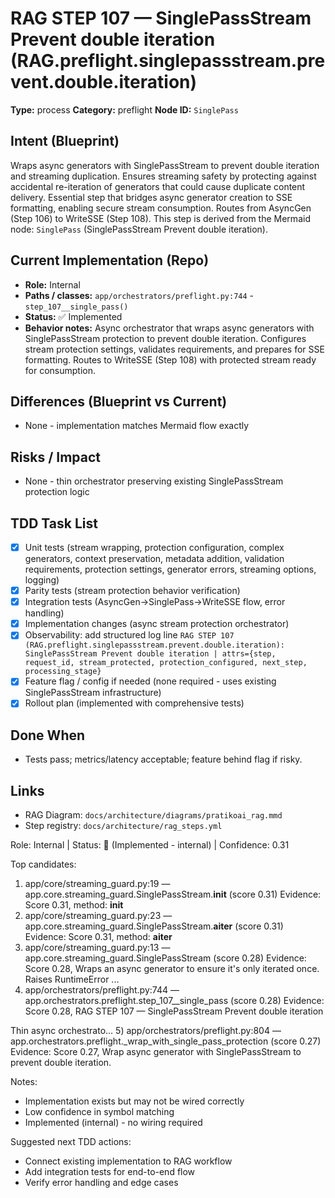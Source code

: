 # RAG STEP 107 — SinglePassStream Prevent double iteration (RAG.preflight.singlepassstream.prevent.double.iteration)

**Type:** process
**Category:** preflight
**Node ID:** `SinglePass`

## Intent (Blueprint)
Wraps async generators with SinglePassStream to prevent double iteration and streaming duplication. Ensures streaming safety by protecting against accidental re-iteration of generators that could cause duplicate content delivery. Essential step that bridges async generator creation to SSE formatting, enabling secure stream consumption. Routes from AsyncGen (Step 106) to WriteSSE (Step 108). This step is derived from the Mermaid node: `SinglePass` (SinglePassStream Prevent double iteration).

## Current Implementation (Repo)
- **Role:** Internal
- **Paths / classes:** `app/orchestrators/preflight.py:744` - `step_107__single_pass()`
- **Status:** ✅ Implemented
- **Behavior notes:** Async orchestrator that wraps async generators with SinglePassStream protection to prevent double iteration. Configures stream protection settings, validates requirements, and prepares for SSE formatting. Routes to WriteSSE (Step 108) with protected stream ready for consumption.

## Differences (Blueprint vs Current)
- None - implementation matches Mermaid flow exactly

## Risks / Impact
- None - thin orchestrator preserving existing SinglePassStream protection logic

## TDD Task List
- [x] Unit tests (stream wrapping, protection configuration, complex generators, context preservation, metadata addition, validation requirements, protection settings, generator errors, streaming options, logging)
- [x] Parity tests (stream protection behavior verification)
- [x] Integration tests (AsyncGen→SinglePass→WriteSSE flow, error handling)
- [x] Implementation changes (async stream protection orchestrator)
- [x] Observability: add structured log line
  `RAG STEP 107 (RAG.preflight.singlepassstream.prevent.double.iteration): SinglePassStream Prevent double iteration | attrs={step, request_id, stream_protected, protection_configured, next_step, processing_stage}`
- [x] Feature flag / config if needed (none required - uses existing SinglePassStream infrastructure)
- [x] Rollout plan (implemented with comprehensive tests)

## Done When
- Tests pass; metrics/latency acceptable; feature behind flag if risky.

## Links
- RAG Diagram: `docs/architecture/diagrams/pratikoai_rag.mmd`
- Step registry: `docs/architecture/rag_steps.yml`


<!-- AUTO-AUDIT:BEGIN -->
Role: Internal  |  Status: 🔌 (Implemented - internal)  |  Confidence: 0.31

Top candidates:
1) app/core/streaming_guard.py:19 — app.core.streaming_guard.SinglePassStream.__init__ (score 0.31)
   Evidence: Score 0.31, method: __init__
2) app/core/streaming_guard.py:23 — app.core.streaming_guard.SinglePassStream.__aiter__ (score 0.31)
   Evidence: Score 0.31, method: __aiter__
3) app/core/streaming_guard.py:13 — app.core.streaming_guard.SinglePassStream (score 0.28)
   Evidence: Score 0.28, Wraps an async generator to ensure it's only iterated once.
Raises RuntimeError ...
4) app/orchestrators/preflight.py:744 — app.orchestrators.preflight.step_107__single_pass (score 0.28)
   Evidence: Score 0.28, RAG STEP 107 — SinglePassStream Prevent double iteration

Thin async orchestrato...
5) app/orchestrators/preflight.py:804 — app.orchestrators.preflight._wrap_with_single_pass_protection (score 0.27)
   Evidence: Score 0.27, Wrap async generator with SinglePassStream to prevent double iteration.

Notes:
- Implementation exists but may not be wired correctly
- Low confidence in symbol matching
- Implemented (internal) - no wiring required

Suggested next TDD actions:
- Connect existing implementation to RAG workflow
- Add integration tests for end-to-end flow
- Verify error handling and edge cases
<!-- AUTO-AUDIT:END -->
